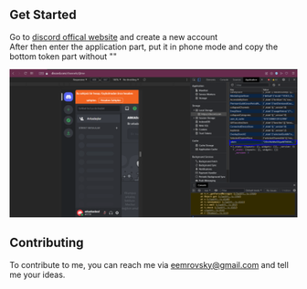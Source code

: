 ## Get Started
Go to [discord offical website](https://discord.com/register) and create a new account                 
                             After then enter the application part, put it in phone mode and copy the bottom token part without ""

![alt text](here.PNG)
             

## Contributing
To contribute to me, you can reach me via eemrovsky@gmail.com and tell me your ideas.